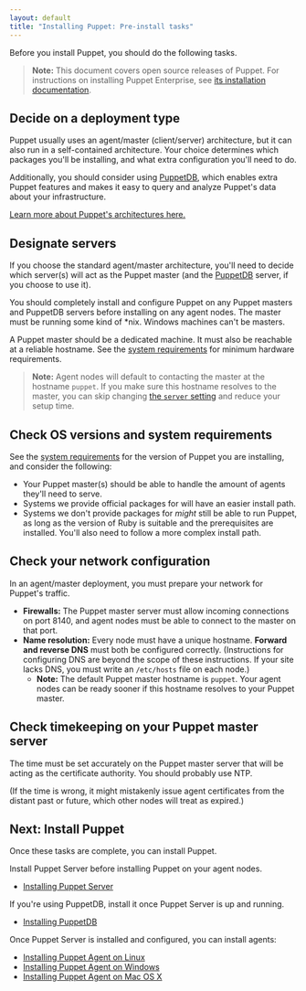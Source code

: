 ```yaml
---
layout: default
title: "Installing Puppet: Pre-install tasks"
---
```


[peinstall]: {{pe}}/install_basic.html
[sysreqs]: ./system_requirements.html
[ruby]: ./system_requirements.html#basic-requirements
[architecture]: /puppet/latest/reference/architecture.html
[puppetdb]: {{puppetdb}}/
[server_setting]: ./configuration.html#server


Before you install Puppet, you should do the following tasks.


> **Note:** This document covers open source releases of Puppet. For instructions on installing Puppet Enterprise, see [its installation documentation][peinstall].

## Decide on a deployment type

Puppet usually uses an agent/master (client/server) architecture, but it can also run in a self-contained architecture. Your choice determines which packages you'll be installing, and what extra configuration you'll need to do.

Additionally, you should consider using [PuppetDB][], which enables extra Puppet features and makes it easy to query and analyze Puppet's data about your infrastructure.

[Learn more about Puppet's architectures here.][architecture]

## Designate servers

If you choose the standard agent/master architecture, you'll need to decide which server(s) will act as the Puppet master (and the [PuppetDB][] server, if you choose to use it).

You should completely install and configure Puppet on any Puppet masters and PuppetDB servers before installing on any agent nodes. The master must be running some kind of \*nix. Windows machines can't be masters.

A Puppet master should be a dedicated machine. It must also be reachable at a reliable hostname. See the [system requirements](system_requirements.html) for minimum hardware requirements.

> **Note:** Agent nodes will default to contacting the master at the hostname `puppet`. If you make sure this hostname resolves to the master, you can skip changing [the `server` setting][server_setting] and reduce your setup time.


## Check OS versions and system requirements

See the [system requirements](system_requirements.html) for the version of Puppet you are installing, and consider the following:

* Your Puppet master(s) should be able to handle the amount of agents they'll need to serve.
* Systems we provide official packages for will have an easier install path.
* Systems we don't provide packages for _might_ still be able to run Puppet, as long as the version of Ruby is suitable and the prerequisites are installed. You'll also need to follow a more complex install path.

## Check your network configuration

In an agent/master deployment, you must prepare your network for Puppet's traffic.

* **Firewalls:** The Puppet master server must allow incoming connections on port 8140, and agent nodes must be able to connect to the master on that port.
* **Name resolution:** Every node must have a unique hostname. **Forward and reverse DNS** must both be configured correctly. (Instructions for configuring DNS are beyond the scope of these instructions. If your site lacks DNS, you must write an `/etc/hosts` file on each node.)
    * **Note:** The default Puppet master hostname is `puppet`. Your agent nodes can be ready sooner if this hostname resolves to your Puppet master.

## Check timekeeping on your Puppet master server

The time must be set accurately on the Puppet master server that will be acting as the certificate authority. You should probably use NTP.

(If the time is wrong, it might mistakenly issue agent certificates from the distant past or future, which other nodes will treat as expired.)

## Next: Install Puppet

Once these tasks are complete, you can install Puppet.

Install Puppet Server before installing Puppet on your agent nodes.

* [Installing Puppet Server]({{puppetserver}}/install_from_packages.html)

If you're using PuppetDB, install it once Puppet Server is up and running.

* [Installing PuppetDB]({{puppetdb}}/install_via_module.html)

Once Puppet Server is installed and configured, you can install agents:

* [Installing Puppet Agent on Linux](./install_linux.html)
* [Installing Puppet Agent on Windows](./install_windows.html)
* [Installing Puppet Agent on Mac OS X](./install_osx.html)
